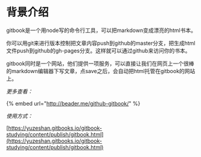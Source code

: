 # 背景介绍

gitbook是一个用node写的命令行工具，可以把markdown变成漂亮的html书本。

你可以用git来进行版本控制把文章内容push到github的master分支，把生成html文件push到github的gh-pages分支。这样就可以通过github来访问你的书本。

gitbook同时是一个网站，他们提供一项服务，可以直接让我们在网页上一个很棒的markdown编辑器下写文章，点save之后，会自动把html托管在gitbook的网站上。

_更多查看：_

{% embed url="http://beader.me/github-gitbook/" %}

_使用方式：_

[https://yuzeshan.gitbooks.io/gitbook-studying/content/publish/gitbook.html](https://yuzeshan.gitbooks.io/gitbook-studying/content/publish/gitbook.html)


